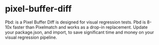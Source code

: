 # pixel-buffer-diff
Pbd: is a Pixel Buffer Diff is designed for visual regression tests. Pbd is 8-10x faster than Pixelmatch and works as a drop-in replacement. Update your package.json, and import, to save significant time and money on your visual regression pipeline.

